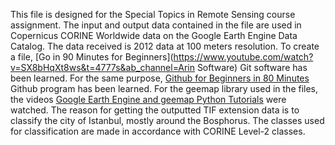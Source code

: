 This file is designed for the Special Topics in Remote Sensing course assignment.
The input and output data contained in the file are used in Copernicus CORINE Worldwide data on the Google Earth Engine Data Catalog. The data received is 2012 data at 100 meters resolution.
To create a file, [Go in 90 Minutes for Beginners](https://www.youtube.com/watch?v=SX8bHqXt8ws&t=4777s&ab_channel=Arin Software) Git software has been learned.
For the same purpose, [Github for Beginners in 80 Minutes](https://www.youtube.com/watch?v=ihoPT325jyk&t=2310s&ab_channel=ArinYazilim) Github program has been learned.
For the geemap library used in the files, the videos [Google Earth Engine and geemap Python Tutorials](https://www.youtube.com/playlist?list=PLAxJ4-o7ZoPccOFv1dCwvGI6TYnirRTg3) were watched.
The reason for getting the outputted TIF extension data is to classify the city of Istanbul, mostly around the Bosphorus.
The classes used for classification are made in accordance with CORINE Level-2 classes.

